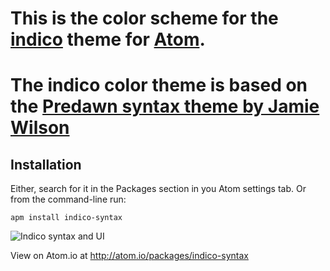 # This is the color scheme for the [indico](http://www.indico.io) theme for [Atom](https://atom.io/packages/predawn-ui).
# The indico color theme is based on the [Predawn syntax theme by Jamie Wilson](https://github.com/jamiewilson/predawn-syntax)
## Installation

Either, search for it in the Packages section in you Atom settings tab. Or from the command-line run:

```
apm install indico-syntax
```

![Indico syntax and UI](https://raw.githubusercontent.com/jamiewilson/predawn-syntax/master/predawn-atom.png)

View on Atom.io at http://atom.io/packages/indico-syntax
